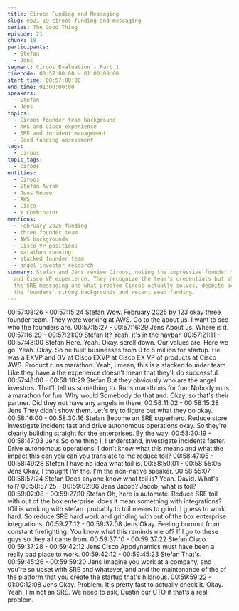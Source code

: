```yaml
---
title: Ciroos Funding and Messaging
slug: ep21-19-ciroos-funding-and-messaging
series: The Good Thing
episode: 21
chunk: 19
participants:
  - Stefan
  - Jens
segment: Ciroos Evaluation - Part 1
timecode: 00:57:00:00 – 01:00:00:00
start_time: 00:57:00:00
end_time: 01:00:00:00
speakers:
  - Stefan
  - Jens
topics:
  - Ciroos founder team background
  - AWS and Cisco experience
  - SRE and incident management
  - Seed funding assessment
tags:
  - ciroos
topic_tags:
  - ciroos
entities:
  - Ciroos
  - Stefan Avram
  - Jens Neuse
  - AWS
  - Cisco
  - Y Combinator
mentions:
  - February 2025 funding
  - three founder team
  - AWS backgrounds
  - Cisco VP positions
  - marathon running
  - stacked founder team
  - angel investor research
summary: Stefan and Jens review Ciroos, noting the impressive founder team with AWS
  and Cisco VP experience. They recognize the team's credentials but struggle to understand
  the SRE messaging and what problem Ciroos actually solves, despite acknowledging
  the founders' strong backgrounds and recent seed funding.
---
```


00:57:03:26 - 00:57:15:24
Stefan
Wow. February 2025 by 123 okay three founder team. They were working at AWS. Go to the
about us. I want to see who the founders are.
00:57:15:27 - 00:57:16:29
Jens
About us. Where is it.
00:57:16:29 - 00:57:21:09
Stefan
It? Yeah, it's in the navbar.
00:57:21:11 - 00:57:48:00
Stefan
Here. Yeah. Okay. scroll down. Our values are. Here we go. Yeah. Okay. So he built businesses
from 0 to 5 million for startup. He was a EXVP and GV at Cisco EXVP at Cisco EX VP of
products at Cisco AWS. Product runs marathon. Yeah, I mean, this is a stacked founder team.
Like they have a the experience doesn't mean that they'll do successful.
00:57:48:00 - 00:58:10:29
Stefan
But they obviously who are the angel investors. That'll tell us something to. Runs marathons for
fun. Nobody runs a marathon for fun. Why would Somebody do that and. Okay, so that's their
partner. Did they not have any angels in there.
00:58:11:02 - 00:58:15:28
Jens
They didn't show them. Let's try to figure out what they do okay.
00:58:16:00 - 00:58:30:16
Stefan
Become an SRE superhero. Reduce store investigate incident fast and drive autonomous
operations okay. So they're clearly building straight for the enterprises. By the way.
00:58:30:19 - 00:58:47:03
Jens
So one thing I, I understand, investigate incidents faster. Drive autonomous operations. I don't
know what this means and what the impact this can you can you translate to me reduce toil?
00:58:47:05 - 00:58:49:28
Stefan
I have no idea what toil is.
00:58:50:01 - 00:58:55:05
Jens
Okay, I thought I'm the. I'm the non-native speaker.
00:58:55:07 - 00:58:57:24
Stefan
Does anyone know what toil is? Yeah. David. What's toil?
00:58:57:25 - 00:59:02:06
Jens
Jacob? Jacob, what is toil?
00:59:02:08 - 00:59:27:10
Stefan
Oh, here is automate. Reduce SRE toil with out of the box enterprise. does it mean something
with integrations? tOil is working with stefan. probably to toil means to grind. I guess to work
hard. So reduce SRE hard work and grinding with out of the box enterprise integrations.
00:59:27:12 - 00:59:37:08
Jens
Okay. Feeling burnout from constant firefighting. You know what this reminds me of? If I go to
these guys so they all came from.
00:59:37:10 - 00:59:37:22
Stefan
Cisco.
00:59:37:28 - 00:59:42:12
Jens
Cisco Appdynamics must have been a really bad place to work.
00:59:42:12 - 00:59:45:23
Stefan
That's.
00:59:45:26 - 00:59:59:20
Jens
Imagine you work at a company, and you're so upset with SRE and whatever, and and the
maintenance of the of the platform that you create the startup that's hilarious.
00:59:59:22 - 01:00:12:08
Jens
Okay. Problem. It's pretty fast to actually check it. Okay. Yeah. I'm not an SRE. We need to ask,
Dustin our CTO if that's a real problem.